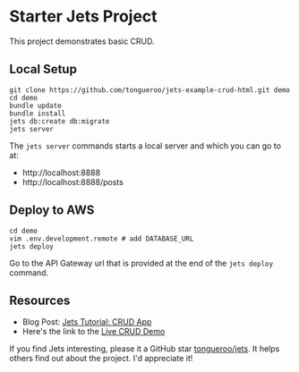 # Starter Jets Project

This project demonstrates basic CRUD.

## Local Setup

    git clone https://github.com/tongueroo/jets-example-crud-html.git demo
    cd demo
    bundle update
    bundle install
    jets db:create db:migrate
    jets server

The `jets server` commands starts a local server and which you can go to at:

* http://localhost:8888
* http://localhost:8888/posts

## Deploy to AWS

    cd demo
    vim .env.development.remote # add DATABASE_URL
    jets deploy

Go to the API Gateway url that is provided at the end of the `jets deploy` command.

## Resources

* Blog Post: [Jets Tutorial: CRUD App](https://blog.boltops.com/2018/09/07/jets-tutorial-crud-app-introduction-part-1)
* Here's the link to the [Live CRUD Demo](https://demo.rubyonjets.com/)

If you find Jets interesting, please it a GitHub star <a href="https://github.com/tongueroo/jets">tongueroo/jets</a>. It helps others find out about the project.  I'd appreciate it!
